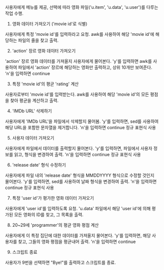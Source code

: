 사용자에게 메뉴를 제공, 선택에 따라 영화 파일('u.item', 'u.data', 'u.user')를 다루는 작업 수행. 

1. 영화 데이터 가져오기 ('movie id'로 식별)

사용자에게 특정 'movie id'를 입력하라고 요청.
awk를 사용하여 해당 'movie id'에 해당하는 파일의 줄을 찾고 출력.

2. 'action' 장르 영화 데이터 가져오기

'action' 장르 영화 데이터를 가져올지 사용자에게 물어본다.
'y'를 입력하면 awk를 사용하여 파일에서 'action' 장르에 해당하는 영화만 출력하고, 상위 10개만 보여준다.
'n'을 입력하면 continue

3. 특정 'movie id'의 평균 'rating' 계산

사용자로부터 'movie id'를 입력받는다.
awk를 사용하여 해당 'movie id'의 모든 평점을 찾아 평균을 계산하고 출력.

4. 'IMDb URL' 삭제하기
   
사용자에게 'IMDb URL'을 파일에서 삭제할지 물어봄.
'y'를 입력하면, sed를 사용하여 해당 URL을 포함한 문자열을 제거합니다.
'n'을 입력하면 continue
정규 표현식 사용

5. 사용자 데이터 가져오기

사용자에게 파일에서 데이터를 출력할지 물어본다.
'y'를 입력하면, 파일에서 사용자 정보를 읽고, 형식을 변경하여 출력.
'n'을 입력하면 continue
정규 표현식 사용

6. 'release date' 형식 수정하기

사용자에게 파일 내의 'release date' 형식을 MMDDYYYY 형식으로 수정할 것인지 물어본다.
'y'를 입력하면, sed를 사용하여 날짜 형식을 변경하여 출력.
'n'을 입력하면 continue
정규 표현식 사용

7. 특정 'user id'가 평가한 영화 데이터 가져오기

사용자에게 'user id'를 입력하도록 요청.
'u.data' 파일에서 해당 'user id'에 의해 평가된 모든 영화의 ID를 찾고, 그 목록을 출력.

8. 20~29세 'programmer'의 평균 영화 평점 계산

사용자에게 이 특정 집단에 대한 데이터를 가져올지 물어본다.
'y'를 입력하면, 해당 사용자를 찾고, 그들의 영화 평점을 평균내어 출력.
'n'을 입력하면 continue

9. 스크립트 종료

사용자가 9번을 선택하면 "Bye!"를 출력하고 스크립트를 종료.

